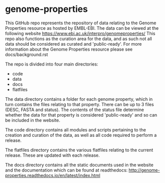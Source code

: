 # genome-properties

This GitHub repo represents the repository of data relating to the Genome Properties resource as hosted by EMBL-EBI. The data can be viewed at the following website https://www.ebi.ac.uk/interpro/genomeproperties/
This repo also functions as the curation area for the data, and as such not all data should be considered as curated and 'public-ready'. For more information about the Genome Properties resource please see docs/background.rst

The repo is divided into four main directories:
+  code
+  data
+  docs
+  flatfiles

The data directory contains a folder for each genome property, which in turn contains the files relating to that property. There can be up to 3 files (DESC, FASTA and status). The contents of the status file determine whether the data for that property is considered 'public-ready' and so can be included in the website.

The code directory contains all modules and scripts pertaining to the creation and curation of the data, as well as all code required to perform a release.

The flatfiles directory contains the various flatfiles relating to the current release. These are updated with each release.

The docs directory contains all the static documents used in the website and the documentation which can be found at readthedocs: http://genome-properties.readthedocs.io/en/latest/index.html
